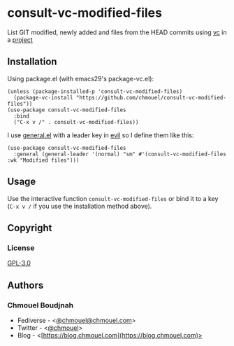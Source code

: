# consult-vc-modified-files

List GIT modified, newly added and files from the HEAD commits using
[vc](https://github.com/emacs-mirror/emacs/blob/master/lisp/vc/vc.el) in a
[project](https://github.com/emacs-mirror/emacs/blob/master/lisp/progmodes/project.el)

## Installation

Using package.el (with emacs29's package-vc.el):

```elisp
(unless (package-installed-p 'consult-vc-modified-files)
  (package-vc-install "https://github.com/chmouel/consult-vc-modified-files"))
(use-package consult-vc-modified-files
  :bind
  ("C-x v /" . consult-vc-modified-files))
```

I use [general.el](https://github.com/noctuid/general.el) with a leader key in [evil](https://evil.readthedocs.io/en/latest/overview.html#) so I define them like this:


```elisp
(use-package consult-vc-modified-files
  :general (general-leader '(normal) "sm" #'(consult-vc-modified-files :wk "Modified files")))
```

## Usage

Use the interactive function `consult-vc-modified-files` or bind it to a key
(`C-x v /` if you use the installation method above).

## Copyright

### License

[GPL-3.0](./LICENSE)

## Authors

### Chmouel Boudjnah

- Fediverse - <[@chmouel@chmouel.com](https://fosstodon.org/@chmouel)>
- Twitter - <[@chmouel](https://twitter.com/chmouel)>
- Blog - <[https://blog.chmouel.com](https://blog.chmouel.com)>
